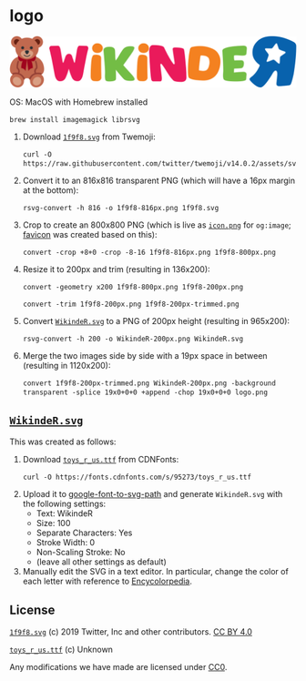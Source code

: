 # logo

![logo.png](logo.png)

OS: MacOS with Homebrew installed

```
brew install imagemagick librsvg
```

1. Download [`1f9f8.svg`][1f9f8.svg] from Twemoji:
    ```
    curl -O https://raw.githubusercontent.com/twitter/twemoji/v14.0.2/assets/svg/1f9f8.svg
    ```
2. Convert it to an 816x816 transparent PNG (which will have a 16px margin at the bottom):
    ```
    rsvg-convert -h 816 -o 1f9f8-816px.png 1f9f8.svg
    ```
4. Crop to create an 800x800 PNG (which is live as [`icon.png`](https://wikinder.org/w/resources/assets/icon.png) for `og:image`; [favicon](https://wikinder.org/favicon.ico) was created based on this):
    ```
    convert -crop +8+0 -crop -8-16 1f9f8-816px.png 1f9f8-800px.png
    ```
5. Resize it to 200px and trim (resulting in 136x200):
    ```
    convert -geometry x200 1f9f8-800px.png 1f9f8-200px.png
    ```
    ```
    convert -trim 1f9f8-200px.png 1f9f8-200px-trimmed.png
    ```
6. Convert [`WikindeR.svg`](#wikindersvg) to a PNG of 200px height (resulting in 965x200):
    ```
    rsvg-convert -h 200 -o WikindeR-200px.png WikindeR.svg
    ```
7. Merge the two images side by side with a 19px space in between (resulting in 1120x200):
    ```
    convert 1f9f8-200px-trimmed.png WikindeR-200px.png -background transparent -splice 19x0+0+0 +append -chop 19x0+0+0 logo.png
    ```

## [`WikindeR.svg`](WikindeR.svg)

This was created as follows:

1. Download [`toys_r_us.ttf`][toys_r_us.ttf] from CDNFonts:
    ```
    curl -O https://fonts.cdnfonts.com/s/95273/toys_r_us.ttf
    ```
2. Upload it to [google-font-to-svg-path](https://danmarshall.github.io/google-font-to-svg-path/) and generate `WikindeR.svg` with the following settings:
    * Text: WikindeR
    * Size: 100
    * Separate Characters: Yes
    * Stroke Width: 0
    * Non-Scaling Stroke: No
    * (leave all other settings as default)
4. Manually edit the SVG in a text editor.  In particular, change the color of each letter with reference to [Encycolorpedia](https://encycolorpedia.com/companies/us/toys-r-us).

## License

[`1f9f8.svg`][1f9f8.svg] (c) 2019 Twitter, Inc and other contributors. [CC BY 4.0][CC-BY-4.0]

[`toys_r_us.ttf`][toys_r_us.ttf] (c) Unknown

Any modifications we have made are licensed under [CC0][CC0-1.0].

[1f9f8.svg]: https://github.com/twitter/twemoji/blob/v14.0.2/assets/svg/1f9f8.svg
[toys_r_us.ttf]: https://www.cdnfonts.com/toys-r-us-2.font
[CC0-1.0]: https://creativecommons.org/publicdomain/zero/1.0/
[CC-BY-4.0]: https://creativecommons.org/licenses/by/4.0/
